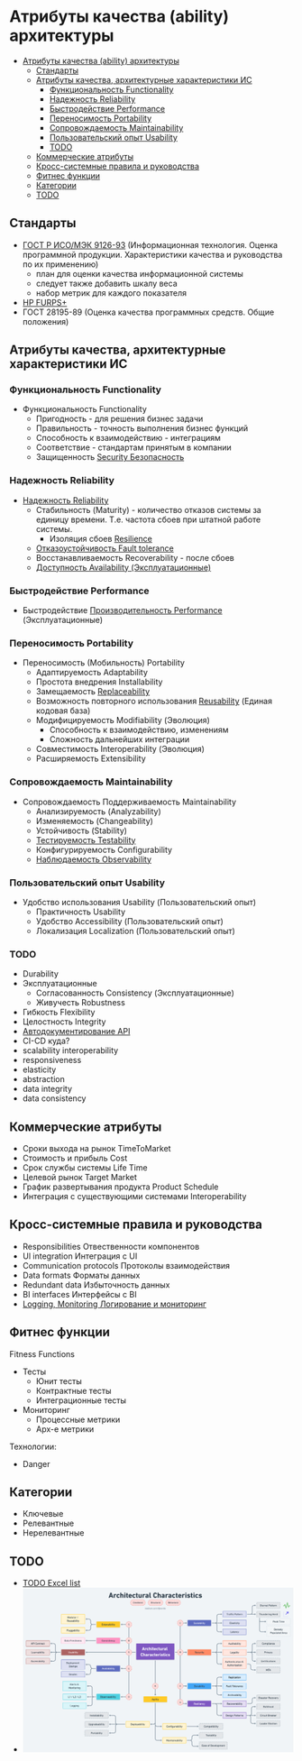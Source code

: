 # Атрибуты качества (ability) архитектуры

- [Атрибуты качества (ability) архитектуры](#атрибуты-качества-ability-архитектуры)
  - [Стандарты](#стандарты)
  - [Атрибуты качества, архитектурные характеристики ИС](#атрибуты-качества-архитектурные-характеристики-ис)
    - [Функциональность Functionality](#функциональность-functionality)
    - [Надежность Reliability](#надежность-reliability)
    - [Быстродействие Performance](#быстродействие-performance)
    - [Переносимость Portability](#переносимость-portability)
    - [Сопровождаемость Maintainability](#сопровождаемость-maintainability)
    - [Пользовательский опыт Usability](#пользовательский-опыт-usability)
    - [TODO](#todo)
  - [Коммерческие атрибуты](#коммерческие-атрибуты)
  - [Кросс-системные правила и руководства](#кросс-системные-правила-и-руководства)
  - [Фитнес функции](#фитнес-функции)
  - [Категории](#категории)
  - [TODO](#todo-1)

## Стандарты  

- [ГОСТ Р ИСО/МЭК 9126-93](https://m-i-kuznetsov.livejournal.com/157150.html) (Информационная технология. Оценка программной продукции. Характеристики качества и руководства по их применению)
  - план для оценки качества информационной системы
  - следует также добавить шкалу веса
  - набор метрик для каждого показателя
- [HP FURPS+](https://sysana.wordpress.com/2010/09/16/furps/)
- ГОСТ 28195-89 (Оценка качества программных средств. Общие положения)

## Атрибуты качества, архитектурные характеристики ИС

### Функциональность Functionality

- Функциональность Functionality
  - Пригодность - для решения бизнес задачи
  - Правильность - точность выполнения бизнес функций
  - Способность к взаимодействию - интеграциям
  - Соответствие - стандартам принятым в компании
  - Защищенность [Security Безопасность](ability/security.md)

### Надежность Reliability

- [Надежность Reliability](ability/reliability.md)
  - Стабильность (Maturity) - количество отказов системы за единицу времени. Т.е. частота сбоев при штатной работе системы.
    - Изоляция сбоев [Resilience](ability/resilience.md)
  - [Отказоустойчивость Fault tolerance](ability/fault.tolerance.md)
  - Восстанавливаемость Recoverability - после сбоев
  - [Доступность Availability (Эксплуатационные)](ability/availability.md)
  
### Быстродействие Performance

- Быстродействие [Производительность Performance](ability/performance.md) (Эксплуатационные)  

### Переносимость Portability

- Переносимость (Мобильность) Portability
  - Адаптируемость Adaptability  
  - Простота внедрения Installability
  - Замещаемость [Replaceability](ability/replaceability.md)
  - Возможность повторного использования [Reusability](ability/reusability.md) (Единая кодовая база)
  - Модифицируемость Modifiability (Эволюция)
    - Способность к взаимодействию, изменениям
    - Сложность дальнейших интеграции
  - Совместимость Interoperability (Эволюция)
  - Расширяемость Extensibility

### Сопровождаемость Maintainability

- Сопровождаемость Поддерживаемость Maintainability
  - Анализируемость (Analyzability)
  - Изменяемость (Changeability)
  - Устойчивость (Stability)
  - [Тестируемость Testability](ability/testability.md)
  - Конфигурируемость Configurability
  - [Наблюдаемость Observability](ability/observability.md)

### Пользовательский опыт Usability

- Удобство использования Usability (Пользовательский опыт)
  - Практичность Usability
  - Удобство Accessibility (Пользовательский опыт)
  - Локализация Localization (Пользовательский опыт)

### TODO

- Durability
- Эксплуатационные
  - Согласованность Consistency (Эксплуатационные)  
  - Живучесть Robustness  
- Гибкость Flexibility
- Целостность Integrity
- [Автодокументирование API](../api/api.md)
- CI-CD куда?
- scalability interoperability
- responsiveness
- elasticity
- abstraction
- data integrity
- data consistency

## Коммерческие атрибуты

- Сроки выхода на рынок TimeToMarket
- Стоимость и прибыль Cost
- Срок службы системы Life Time
- Целевой рынок Target Market
- График развертывания продукта Product Schedule
- Интеграция с существующими системами Interoperability

## Кросс-системные правила и руководства

- Responsibilities Отвественности компонентов
- Ul integration Интеграция с UI
- Communication protocols Протоколы взаимодействия
- Data formats Форматы данных
- Redundant data Избыточность данных
- BI interfaces Интерфейсы с BI
- [Logging, Monitoring Логирование и мониторинг](ability/observability.md)

## Фитнес функции

Fitness Functions

- Тесты
  - Юнит тесты
  - Контрактные тесты
  - Интеграционные тесты
- Мониторинг
  - Процессные метрики
  - Арх-е метрики

Технологии:

- Danger

## Категории

- Ключевые
- Релевантные
- Нерелевантные

## TODO

- [TODO Excel list](ability/Quality-Attributes-2013.xlsx)
- ![nft](../img/arch/nft.png)
